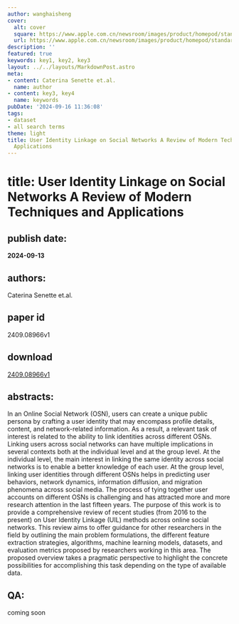 ```yaml
---
author: wanghaisheng
cover:
  alt: cover
  square: https://www.apple.com.cn/newsroom/images/product/homepod/standard/Apple-HomePod-hero-230118_big.jpg.large_2x.jpg
  url: https://www.apple.com.cn/newsroom/images/product/homepod/standard/Apple-HomePod-hero-230118_big.jpg.large_2x.jpg
description: ''
featured: true
keywords: key1, key2, key3
layout: ../../layouts/MarkdownPost.astro
meta:
- content: Caterina Senette et.al.
  name: author
- content: key3, key4
  name: keywords
pubDate: '2024-09-16 11:36:08'
tags:
- dataset
- all search terms
theme: light
title: User Identity Linkage on Social Networks A Review of Modern Techniques and
  Applications
---
```


# title: User Identity Linkage on Social Networks A Review of Modern Techniques and Applications 
## publish date: 
**2024-09-13** 
## authors: 
  Caterina Senette et.al. 
## paper id
2409.08966v1
## download
[2409.08966v1](http://arxiv.org/abs/2409.08966v1)
## abstracts:
In an Online Social Network (OSN), users can create a unique public persona by crafting a user identity that may encompass profile details, content, and network-related information. As a result, a relevant task of interest is related to the ability to link identities across different OSNs. Linking users across social networks can have multiple implications in several contexts both at the individual level and at the group level. At the individual level, the main interest in linking the same identity across social networks is to enable a better knowledge of each user. At the group level, linking user identities through different OSNs helps in predicting user behaviors, network dynamics, information diffusion, and migration phenomena across social media. The process of tying together user accounts on different OSNs is challenging and has attracted more and more research attention in the last fifteen years. The purpose of this work is to provide a comprehensive review of recent studies (from 2016 to the present) on User Identity Linkage (UIL) methods across online social networks. This review aims to offer guidance for other researchers in the field by outlining the main problem formulations, the different feature extraction strategies, algorithms, machine learning models, datasets, and evaluation metrics proposed by researchers working in this area. The proposed overview takes a pragmatic perspective to highlight the concrete possibilities for accomplishing this task depending on the type of available data.
## QA:
coming soon
